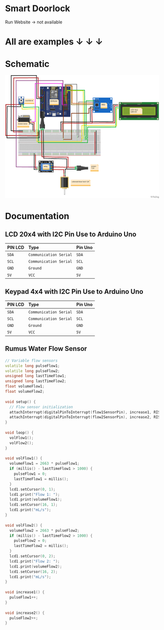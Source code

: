 # Smart Doorlock
Run Website -> not available

# All are examples ↓ ↓ ↓ 

# Schematic
![Wiring](https://github.com/NugrohoESBB/SmartSystemIoT/blob/main/Smart_Doorlock/schematic.png)

# Documentation

## LCD 20x4 with I2C Pin Use to Arduino Uno

| PIN LCD | Type     | Pin Uno| 
| :-------- | :------- |  :------- |
| `SDA` | `Communication Serial` |`SDA` |
| `SCL` | `Communication Serial` |`SCL`|
| `GND` | `Ground` |`GND`|
| `5V` | `VCC` | `5V`|

## Keypad 4x4 with I2C Pin Use to Arduino Uno

| PIN LCD | Type     | Pin Uno| 
| :-------- | :------- |  :------- |
| `SDA` | `Communication Serial` |`SDA` |
| `SCL` | `Communication Serial` |`SCL`|
| `GND` | `Ground` |`GND`|
| `5V` | `VCC` | `5V`|


## Rumus Water Flow Sensor
```c++
// Variable flow sensors
volatile long pulseFlow1;
volatile long pulseFlow2;
unsigned long lastTimeFlow1;
unsigned long lastTimeFlow2;
float volumeFlow1;
float volumeFlow2;

void setup() {
  // Flow sensor initialization
  attachInterrupt(digitalPinToInterrupt(flow1SensorPin), increase1, RISING);
  attachInterrupt(digitalPinToInterrupt(flow2SensorPin), increase2, RISING); 
}

void loop() {
  volFlow1();
  volFlow2();
}

void volFlow1() {
  volumeFlow1 = 2663 * pulseFlow1;
  if (millis() - lastTimeFlow1 > 1000) {
    pulseFlow1 = 0;
    lastTimeFlow1 = millis();
  }
  lcd1.setCursor(0, 1);
  lcd1.print("Flow 1: ");
  lcd1.print(volumeFlow1);
  lcd1.setCursor(16, 1);
  lcd1.print("mL/s");
}

void volFlow2() {
  volumeFlow2 = 2663 * pulseFlow2;
  if (millis() - lastTimeFlow2 > 1000) {
    pulseFlow2 = 0;
    lastTimeFlow2 = millis();
  }
  lcd1.setCursor(0, 2);
  lcd1.print("Flow 2: ");
  lcd1.print(volumeFlow2);
  lcd1.setCursor(16, 2);
  lcd1.print("mL/s");
}

void increase1() {
  pulseFlow1++;
}

void increase2() {
  pulseFlow2++;
}
```
